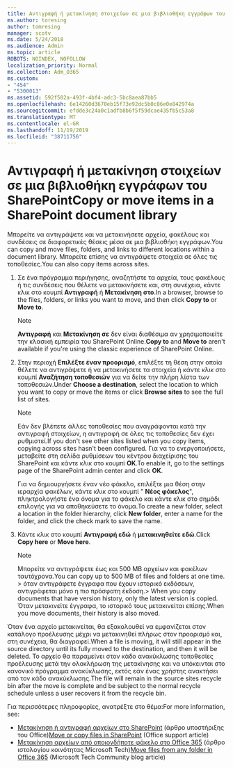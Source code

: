 ```yaml
---
title: Αντιγραφή ή μετακίνηση στοιχείων σε μια βιβλιοθήκη εγγράφων του SharePoint
ms.author: toresing
author: tomresing
manager: scotv
ms.date: 5/24/2018
ms.audience: Admin
ms.topic: article
ROBOTS: NOINDEX, NOFOLLOW
localization_priority: Normal
ms.collection: Adm_O365
ms.custom:
- "454"
- "5300013"
ms.assetid: 592f502a-493f-4bf4-adc3-5bc8aea87bb5
ms.openlocfilehash: 6e14260d3670eb15f73e92dc5b0c86e0e842974a
ms.sourcegitcommit: efdde3c24a0c1adfb8b6f5f59dcae435fb5c53a8
ms.translationtype: MT
ms.contentlocale: el-GR
ms.lasthandoff: 11/19/2019
ms.locfileid: "38711756"
---
```

# <a name="copy-or-move-items-in-a-sharepoint-document-library"></a><span data-ttu-id="a8263-102">Αντιγραφή ή μετακίνηση στοιχείων σε μια βιβλιοθήκη εγγράφων του SharePoint</span><span class="sxs-lookup"><span data-stu-id="a8263-102">Copy or move items in a SharePoint document library</span></span>

<span data-ttu-id="a8263-103">Μπορείτε να αντιγράψετε και να μετακινήσετε αρχεία, φακέλους και συνδέσεις σε διαφορετικές θέσεις μέσα σε μια βιβλιοθήκη εγγράφων.</span><span class="sxs-lookup"><span data-stu-id="a8263-103">You can copy and move files, folders, and links to different locations within a document library.</span></span> <span data-ttu-id="a8263-104">Μπορείτε επίσης να αντιγράψετε στοιχεία σε όλες τις τοποθεσίες.</span><span class="sxs-lookup"><span data-stu-id="a8263-104">You can also copy items across sites.</span></span> 
  
1. <span data-ttu-id="a8263-105">Σε ένα πρόγραμμα περιήγησης, αναζητήστε τα αρχεία, τους φακέλους ή τις συνδέσεις που θέλετε να μετακινήσετε και, στη συνέχεια, κάντε κλικ στο κουμπί **Αντιγραφή** ή **Μετακίνηση στο**.</span><span class="sxs-lookup"><span data-stu-id="a8263-105">In a browser, browse to the files, folders, or links you want to move, and then click **Copy to** or **Move to**.</span></span>

    > [!NOTE]
    > <span data-ttu-id="a8263-106">**Αντιγραφή** και **Μετακίνηση σε** δεν είναι διαθέσιμα αν χρησιμοποιείτε την κλασική εμπειρία του SharePoint Online.</span><span class="sxs-lookup"><span data-stu-id="a8263-106">**Copy to** and **Move to** aren't available if you're using the classic experience of SharePoint Online.</span></span>
  
2. <span data-ttu-id="a8263-107">Στην περιοχή **Επιλέξτε έναν προορισμό**, επιλέξτε τη θέση στην οποία θέλετε να αντιγράψετε ή να μετακινήσετε τα στοιχεία ή κάντε κλικ στο κουμπί **Αναζήτηση τοποθεσιών** για να δείτε την πλήρη λίστα των τοποθεσιών.</span><span class="sxs-lookup"><span data-stu-id="a8263-107">Under **Choose a destination**, select the location to which you want to copy or move the items or click **Browse sites** to see the full list of sites.</span></span>

    > [!NOTE]
    > <span data-ttu-id="a8263-108">Εάν δεν βλέπετε άλλες τοποθεσίες που αναγράφονται κατά την αντιγραφή στοιχείων, η αντιγραφή σε όλες τις τοποθεσίες δεν έχει ρυθμιστεί.</span><span class="sxs-lookup"><span data-stu-id="a8263-108">If you don't see other sites listed when you copy items, copying across sites hasn't been configured.</span></span> <span data-ttu-id="a8263-109">Για να το ενεργοποιήσετε, μεταβείτε στη σελίδα ρυθμίσεων του κέντρου διαχείρισης του SharePoint και κάντε κλικ στο κουμπί **OK**.</span><span class="sxs-lookup"><span data-stu-id="a8263-109">To enable it, go to the settings page of the SharePoint admin center and click **OK**.</span></span>
  
    <span data-ttu-id="a8263-110">Για να δημιουργήσετε έναν νέο φάκελο, επιλέξτε μια θέση στην ιεραρχία φακέλων, κάντε κλικ στο κουμπί " **Νέος φάκελος**", πληκτρολογήστε ένα όνομα για το φάκελο και κάντε κλικ στο σημάδι επιλογής για να αποθηκεύσετε το όνομα.</span><span class="sxs-lookup"><span data-stu-id="a8263-110">To create a new folder, select a location in the folder hierarchy, click **New folder**, enter a name for the folder, and click the check mark to save the name.</span></span>

3. <span data-ttu-id="a8263-111">Κάντε κλικ στο κουμπί **Αντιγραφή εδώ** ή **μετακινηθείτε εδώ**.</span><span class="sxs-lookup"><span data-stu-id="a8263-111">Click **Copy here** or **Move here**.</span></span>

    > [!NOTE]
    > <span data-ttu-id="a8263-112">Μπορείτε να αντιγράψετε έως και 500 MB αρχείων και φακέλων ταυτόχρονα.</span><span class="sxs-lookup"><span data-stu-id="a8263-112">You can copy up to 500 MB of files and folders at one time.</span></span> <span data-ttu-id="a8263-113">> όταν αντιγράφετε έγγραφα που έχουν ιστορικό εκδόσεων, αντιγράφεται μόνο η πιο πρόσφατη έκδοση.</span><span class="sxs-lookup"><span data-stu-id="a8263-113">>  When you copy documents that have version history, only the latest version is copied.</span></span> <span data-ttu-id="a8263-114">Όταν μετακινείτε έγγραφα, το ιστορικό τους μετακινείται επίσης.</span><span class="sxs-lookup"><span data-stu-id="a8263-114">When you move documents, their history is also moved.</span></span>
  
 <span data-ttu-id="a8263-115">Όταν ένα αρχείο μετακινείται, θα εξακολουθεί να εμφανίζεται στον κατάλογο προέλευσης μέχρι να μετακινηθεί πλήρως στον προορισμό και, στη συνέχεια, θα διαγραφεί.</span><span class="sxs-lookup"><span data-stu-id="a8263-115">When a file is moving, it will still appear in the source directory until its fully moved to the destination, and then it will be deleted.</span></span> <span data-ttu-id="a8263-116">Το αρχείο θα παραμείνει στον κάδο ανακύκλωσης τοποθεσίες προέλευσης μετά την ολοκλήρωση της μετακίνησης και να υπόκεινται στο κανονικό πρόγραμμα ανακύκλωσης, εκτός εάν ένας χρήστης ανακτήσει από τον κάδο ανακύκλωσης.</span><span class="sxs-lookup"><span data-stu-id="a8263-116">The file will remain in the source sites recycle bin after the move is complete and be subject to the normal recycle schedule unless a user recovers it from the recycle bin.</span></span>

<span data-ttu-id="a8263-117">Για περισσότερες πληροφορίες, ανατρέξτε στο θέμα:</span><span class="sxs-lookup"><span data-stu-id="a8263-117">For more information, see:</span></span>

 - <span data-ttu-id="a8263-118">[Μετακίνηση ή αντιγραφή αρχείων στο SharePoint](https://support.office.com/article/move-or-copy-files-in-sharepoint-00e2f483-4df3-46be-a861-1f5f0c1a87bc) (άρθρο υποστήριξης του Office)</span><span class="sxs-lookup"><span data-stu-id="a8263-118">[Move or copy files in SharePoint](https://support.office.com/article/move-or-copy-files-in-sharepoint-00e2f483-4df3-46be-a861-1f5f0c1a87bc) (Office support article)</span></span>
 - <span data-ttu-id="a8263-119">[Μετακίνηση αρχείων από οποιονδήποτε φάκελο στο Office 365](https://techcommunity.microsoft.com/t5/Microsoft-SharePoint-Blog/Now-move-files-anywhere-in-Office-365-SharePoint-and-OneDrive/ba-p/146973) (άρθρο ιστολογίου κοινότητας Microsoft Tech)</span><span class="sxs-lookup"><span data-stu-id="a8263-119">[Move files from any folder in Office 365](https://techcommunity.microsoft.com/t5/Microsoft-SharePoint-Blog/Now-move-files-anywhere-in-Office-365-SharePoint-and-OneDrive/ba-p/146973) (Microsoft Tech Community blog article)</span></span>  